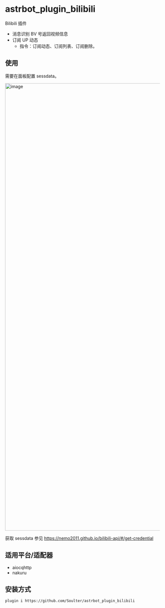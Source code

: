 # astrbot_plugin_bilibili

Bilibili 插件

- 消息识别 BV 号返回视频信息
- 订阅 UP 动态
   - 指令：订阅动态、订阅列表、订阅删除。

## 使用
需要在面板配置 sessdata。

<img width="1453" alt="image" src="https://github.com/user-attachments/assets/d5342767-8e5c-4222-81da-f1cdb4b30c95">

获取 sessdata 参见 https://nemo2011.github.io/bilibili-api/#/get-credential

## 适用平台/适配器
- aiocqhttp
- nakuru

## 安装方式
```
plugin i https://github.com/Soulter/astrbot_plugin_bilibili
```
